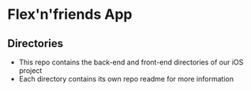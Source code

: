 # Flex'n'friends App

## Directories
* This repo contains the back-end and front-end directories of our iOS project
* Each directory contains its own repo readme for more information